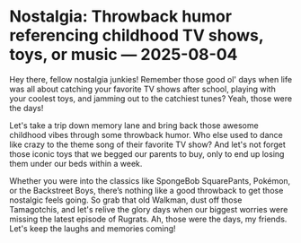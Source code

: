 # Nostalgia: Throwback humor referencing childhood TV shows, toys, or music — 2025-08-04

Hey there, fellow nostalgia junkies! Remember those good ol' days when life was all about catching your favorite TV shows after school, playing with your coolest toys, and jamming out to the catchiest tunes? Yeah, those were the days!

Let's take a trip down memory lane and bring back those awesome childhood vibes through some throwback humor. Who else used to dance like crazy to the theme song of their favorite TV show? And let's not forget those iconic toys that we begged our parents to buy, only to end up losing them under our beds within a week.

Whether you were into the classics like SpongeBob SquarePants, Pokémon, or the Backstreet Boys, there’s nothing like a good throwback to get those nostalgic feels going. So grab that old Walkman, dust off those Tamagotchis, and let's relive the glory days when our biggest worries were missing the latest episode of Rugrats. Ah, those were the days, my friends. Let's keep the laughs and memories coming!